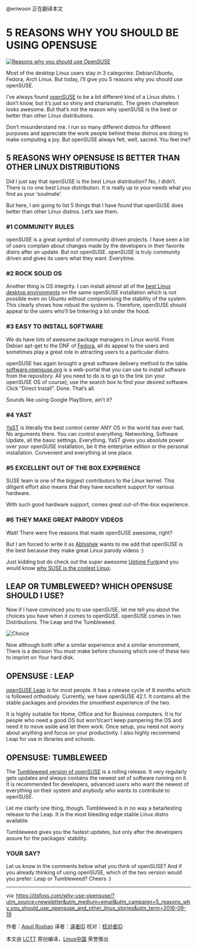 @eriwoon 正在翻译本文

# 5 REASONS WHY YOU SHOULD BE USING OPENSUSE



[![Reasons why you should use OpenSUSE](https://itsfoss.com/wp-content/uploads/2016/09/why-opensuse-is-best.jpg)](https://itsfoss.com/wp-content/uploads/2016/09/why-opensuse-is-best.jpg)

Most of the desktop Linux users stay in 3 categories: Debian/Ubuntu, Fedora, Arch Linux. But today, I’ll give you 5 reasons why you should use openSUSE.

I’ve always found [openSUSE](https://www.opensuse.org/) to be a bit different kind of a Linux distro. I don’t know, but it’s just so shiny and charismatic. The green chameleon looks awesome. But that’s not the reason why openSUSE is the best or better than other Linux distributions.

Don’t misunderstand me. I run so many different distros for different purposes and appreciate the work people behind these distros are doing to make computing a joy. But openSUSE always felt, well, sacred. You feel me?

## 5 REASONS WHY OPENSUSE IS BETTER THAN OTHER LINUX DISTRIBUTIONS

Did I just say that openSUSE is the best Linux distribution? No, I didn’t. There is no one best Linux distribution. It is really up to your needs what you find as your ‘soulmate’.

But here, I am going to list 5 things that I have found that openSUSE does better than other Linux distros. Let’s see them.

### #1 COMMUNITY RULES

openSUSE is a great symbol of community driven projects. I have seen a lot of users complain about changes made by the developers in their favorite distro after an update. But not openSUSE. openSUSE is truly community driven and gives its users what they want. Everytime.

### #2 ROCK SOLID OS

Another thing is OS integrity. I can install almost all of the [best Linux desktop environments](https://itsfoss.com/best-linux-desktop-environments/) on the same openSUSE installation which is not possible even on Ubuntu without compromising the stability of the system. This clearly shows how robust the system is. Therefore, openSUSE should appeal to the users who’ll be tinkering a lot under the hood.

### #3 EASY TO INSTALL SOFTWARE

We do have lots of awesome package managers in Linux world. From Debian apt-get to the DNF of [Fedora](https://itsfoss.com/fedora-24-review/), all do appeal to the users and sometimes play a great role in attracting users to a particular distro.



openSUSE has again brought a great software delivery method to the table. [software.opensuse.org](https://software.opensuse.org/421/en) is a web-portal that you can use to install software from the repository. All you need to do is to go to the link (on your openSUSE OS of course), use the search box to find your desired software. Click “Direct Install”. Done. That’s all.

Sounds like using Google PlayStore, ain’t it?

### #4 YAST

[YaST](https://en.opensuse.org/Portal:YaST) is literally the best control center ANY OS in the world has ever had. No arguments there. You can control everything. Networking, Software Update, all the basic settings. Everything. YaST gives you absolute power over your openSUSE installation, be it the enterprise edition or the personal installation. Convenient and everything at one place.

### #5 EXCELLENT OUT OF THE BOX EXPERIENCE

SUSE team is one of the biggest contributors to the Linux kernel. This diligent effort also means that they have excellent support for various hardware.

With such good hardware support, comes great out-of-the-box experience.

### #6 THEY MAKE GREAT PARODY VIDEOS

Wait! There were five reasons that made openSUSE awesome, right?

But I am forced to write it as [Abhishek](https://itsfoss.com/author/abhishek/) wants to me add that openSUSE is the best because they make great Linux parody videos :)

Just kidding but do check out the super awesome [Uptime Funk](https://www.youtube.com/watch?v=zbABy9ul11I)and you would know [why SUSE is the coolest Linux](https://itsfoss.com/suse-coolest-linux-enterprise/).

## LEAP OR TUMBLEWEED? WHICH OPENSUSE SHOULD I USE?

Now if I have convinced you to use openSUSE, let me tell you about the choices you have when it comes to openSUSE. openSUSE comes in two Distributions. The Leap and the Tumbleweed.

![Choice](https://itsfoss.com/wp-content/uploads/2016/09/Untitled-design-2.jpg)

Now although both offer a similar experience and a similar environment, There is a decision You must make before choosing which one of these two to imprint on Your hard disk.

## OPENSUSE : LEAP

[openSUSE Leap](https://en.opensuse.org/Portal:Leap) is for most people. It has a release cycle of 8 months which is followed orthodoxly. Currently, we have openSUSE 42.1\. It contains all the stable packages and provides the smoothest experience of the two.

It is highly suitable for Home, Office and for Business computers. It is for people who need a good OS but won’t/can’t keep pampering the OS and need it to move aside and let them work.  Once setup, you need not worry about anything and focus on your productivity. I also highly recommend Leap for use in libraries and schools.

## OPENSUSE: TUMBLEWEED

The [Tumbleweed version of openSUSE](https://en.opensuse.org/Portal:Tumbleweed) is a rolling release. It very regularly gets updates and always contains the newest set of software running on it. It is recommended for developers, advanced users who want the newest of everything on their system and anybody who wants to contribute to openSUSE.


Let me clarify one thing, though. Tumbleweed is in no way a beta/testing release to the Leap. It is the most bleeding edge stable Linux distro available.

Tumbleweed gives you the fastest updates, but only after the developers assure for the packages’ stability.

### YOUR SAY?

[](https://itsfoss.com/install-antergos-linux/)[](https://itsfoss.com/linux-national-os/)

Let us know in the comments below what you think of openSUSE? And if you already thinking of using openSUSE, which of the two version would you prefer: Leap or Tumbleweed? Cheers :)




--------------------------------------------------------------------------------

via: https://itsfoss.com/why-use-opensuse/?utm_source=newsletter&utm_medium=email&utm_campaign=5_reasons_why_you_should_use_opensuse_and_other_linux_stories&utm_term=2016-09-19

作者：[Aquil Roshan][a]
译者：[译者ID](https://github.com/译者ID)
校对：[校对者ID](https://github.com/校对者ID)

本文由 [LCTT](https://github.com/LCTT/TranslateProject) 原创编译，[Linux中国](https://linux.cn/) 荣誉推出

[a]: https://itsfoss.com/author/aquil/
